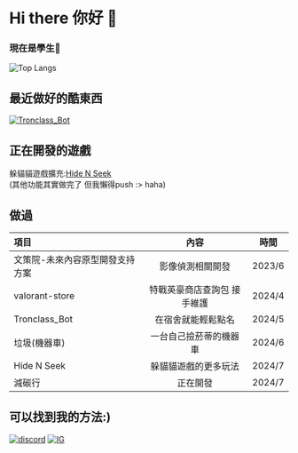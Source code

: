 Hi there 你好 👋 
===
### 現在是學生👾
![Top Langs](https://github-readme-stats.vercel.app/api/top-langs/?username=XiaXia009&layout=compact)


## 最近做好的酷東西  
[![Tronclass_Bot](https://github-readme-stats.vercel.app/api/pin/?username=XiaXia009&repo=Tronclass_Bot&theme=prussian)](https://github.com/XiaXia009/Tronclass_Bot)

## 正在開發的遊戲  
躲貓貓遊戲擴充:[Hide N Seek](https://hidenseek.app/)  
(其他功能其實做完了 但我懶得push :> haha)

## 做過  
| 項目 | 內容 | 時間 |
| :---- | :----: | :----: |
| 文策院-未來內容原型開發支持方案 | 影像偵測相關開發 | 2023/6 |
| valorant-store | 特戰英豪商店查詢包 接手維護 | 2024/4 |
| Tronclass_Bot | 在宿舍就能輕鬆點名 | 2024/5 |
| 垃圾(機器車) | 一台自己撿菸蒂的機器車 | 2024/6 |
| Hide N Seek | 躲貓貓遊戲的更多玩法 | 2024/7 |
| 減碳行 | 正在開發 | 2024/7 |

## 可以找到我的方法:)
[![discord](https://skillicons.dev/icons?i=discord)](https://discord.com/users/729170921788801074) [![IG](https://skillicons.dev/icons?i=instagram)](https://www.instagram.com/wen._.0420/)
